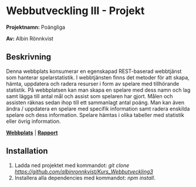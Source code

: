 # Webbutveckling III - Projekt
__Projektnamn:__ Poängliga

__Av:__ Albin Rönnkvist
## Beskrivning
Denna webbplats konsumerar en egenskapad REST-baserad webbtjänst som hanterar spelarstatistik. I webbtjänsten finns det metoder för att skapa, hämta, uppdatera och radera resurser i form av spelare med tillhörande statistik. På webbplatsen kan man skapa en spelare med dess namn och lag samt lägga till antal mål och assist som spelaren har gjort. Målen och assisten räknas sedan ihop till ett sammanlagt antal poäng. Man kan även ändra / uppdatera en spelare med specifik information samt radera enskilda spelare och dess information. Spelare hämtas i olika tabeller med statistik eller övrig information.

[__Webbplats__](https://albinronnkvist.se/skola/dt173g/projekt/webbplats/pub/index.html) 
|
[__Rapport__](https://albinronnkvist.se/skola/dt173g/projekt/rapport.pdf)
## Installation
1. Ladda ned projektet med kommandot: _git clone https://github.com/albinronnkvist/Kurs_Webbutveckling3_
2. Installera alla dependencies med kommandot: _npm install_.
